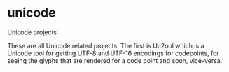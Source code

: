 # unicode
Unicode projects

These are all Unicode related projects.
The first is Uc2ool which is a Unicode tool for getting UTF-8 and UTF-16 encodings for codepoints, for seeing the glyphs
that are rendered for a code point and soon, vice-versa.
